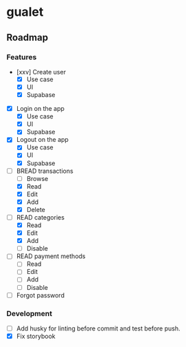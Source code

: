 # gualet

## Roadmap
### Features
- [xxv] Create user
  - [x] Use case
  - [x] UI
  - [x] Supabase
- [x] Login on the app
  - [x] Use case
  - [x] UI
  - [x] Supabase
- [x] Logout on the app
  - [x] Use case
  - [x] UI
  - [x] Supabase
- [ ] BREAD transactions
  - [ ] Browse
  - [x] Read
  - [x] Edit
  - [x] Add
  - [x] Delete
- [ ] READ categories
  - [x] Read
  - [x] Edit
  - [x] Add
  - [ ] Disable
- [ ] READ payment methods
  - [ ] Read
  - [ ] Edit
  - [ ] Add
  - [ ] Disable
- [ ] Forgot password

### Development
- [ ] Add husky for linting before commit and test before push.
- [x] Fix storybook
